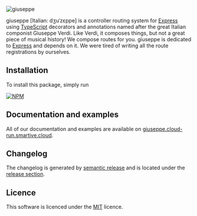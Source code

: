 ![giuseppe](https://cloud.githubusercontent.com/assets/292951/14691860/f363e562-0753-11e6-89df-aab95645084f.png)

giuseppe [Italian: dʒuˈzɛppe] is a controller routing system for [Express](http://expressjs.com/) using [TypeScript](https://www.typescriptlang.org/)
decorators and annotations named after the great Italian componist Giuseppe Verdi. Like Verdi, it composes things,
but not a great piece of musical history! We compose routes for you. giuseppe is dedicated to
[Express](http://expressjs.com/) and depends on it. We were tired of writing all the route registrations by ourselves.

## Installation

To install this package, simply run

[![NPM](https://nodei.co/npm/giuseppe.png?downloads=true&stars=true)](https://nodei.co/npm/giuseppe/)

## Documentation and examples

All of our documentation and examples are available on [giuseppe.cloud-run.smartive.cloud](http://giuseppe.cloud-run.smartive.cloud).

## Changelog

The changelog is generated by [semantic release](https://github.com/semantic-release/semantic-release) and is located under
the [release section](https://github.com/smartive/giuseppe/releases).

## Licence

This software is licenced under the [MIT](LICENSE) licence.
